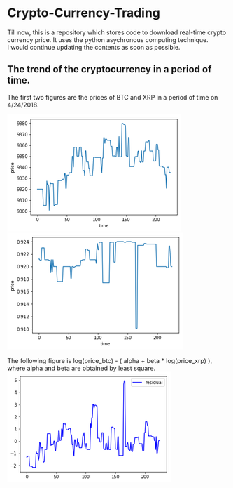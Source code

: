 # Crypto-Currency-Trading
Till now, this is a repository which stores code to download real-time crypto currency price. It uses the python asychronous computing technique. <br>
I would continue updating the contents as soon as possible.

## The trend of the cryptocurrency in a period of time.
The first two figures are the prices of BTC and XRP in a period of time on 4/24/2018. <br>

![](https://github.com/randysuen1991/Crypto-Currency-Trading/blob/master/figures/btc.png)
![](https://github.com/randysuen1991/Crypto-Currency-Trading/blob/master/figures/xrp.png)<br>

The following figure is log(price_btc) - ( alpha + beta * log(price_xrp) ), where alpha and beta are obtained by least square.<br>
![](https://github.com/randysuen1991/Crypto-Currency-Trading/blob/master/figures/res_btc_xrp.png)
